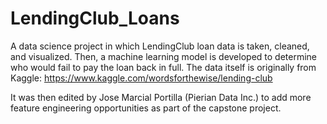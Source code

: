 # LendingClub_Loans
A data science project in which LendingClub loan data is taken, cleaned, and visualized. Then, a machine learning model is developed to determine who would fail to pay the loan back in full.  The data itself is originally from Kaggle: https://www.kaggle.com/wordsforthewise/lending-club

It was then edited by Jose Marcial Portilla (Pierian Data Inc.) to add more feature engineering opportunities as part of the capstone project.
